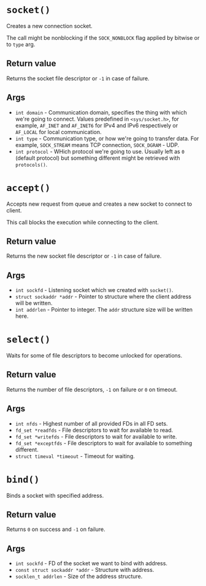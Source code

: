# `socket()`

Creates a new connection socket.

The call might be nonblocking if the `SOCK_NONBLOCK` flag applied by bitwise or to `type` arg.

## Return value

Returns the socket file descriptor or `-1` in case of failure.

## Args

- `int domain` - Communication domain, specifies the thing with which we're going to connect. Values predefined in `<sys/socket.h>`, for example, `AF_INET` and `AF_INET6` for IPv4 and IPv6 respectively or `AF_LOCAL` for local communication.
- `int type` - Communication type, or how we're going to transfer data. For example, `SOCK_STREAM` means TCP connection, `SOCK_DGRAM` - UDP.
- `int protocol` - WHich protocol we're going to use. Usually left as `0` (default protocol) but something different might be retrieved with `protocols()`.


# `accept()`

Accepts new request from queue and creates a new socket to connect to client.

This call blocks the execution while connecting to the client.

## Return value

Returns the new socket file descriptor or `-1` in case of failure.

## Args

- `int sockfd` - Listening socket which we created with `socket()`.
- `struct sockaddr *addr` - Pointer to structure where the client address will be written.
- `int addrlen` - Pointer to integer. The `addr` structure size will be written here.

# `select()`

Waits for some of file descriptors to become unlocked for operations.

## Return value

Returns the number of file descriptors, `-1` on failure or `0` on timeout.

## Args

- `int nfds` - Highest number of all provided FDs in all FD sets.
- `fd_set *readfds` - File descriptors to wait for available to read.
- `fd_set *writefds` - File descriptors to wait for available to write.
- `fd_set *exceptfds` - File descriptors to wait for available to something different.
- `struct timeval *timeout` - Timeout for waiting.

# `bind()`

Binds a socket with specified address.

## Return value

Returns `0` on success and `-1` on failure.

## Args

- `int sockfd` - FD of the socket we want to bind with address.
- `const struct sockaddr *addr` - Structure with address.
- `socklen_t addrlen` - Size of the address structure.
